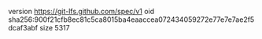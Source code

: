 version https://git-lfs.github.com/spec/v1
oid sha256:900f21cfb8ec81c5ca8015ba4eaaccea072434059272e77e7e7ae2f5dcaf3abf
size 5317
